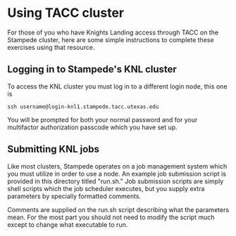 # Using TACC cluster

For those of you who have Knights Landing access through TACC
on the Stampede cluster, here are some simple instructions
to complete these exercises using that resource.



## Logging in to Stampede's KNL cluster

To access the KNL cluster you must log in to a
different login node, this one is

```
ssh username@login-knl1.stampede.tacc.utexas.edu
```

You will be prompted for both your normal password
and for your multifactor authorization passcode
which you have set up. 



## Submitting KNL jobs
Like most clusters, Stampede operates on a job management system which you must
utilize in order to use a node. An example job submission script is provided in this
directory titled "run.sh." Job submission scripts are simply shell scripts
which the job scheduler executes, but you supply extra parameters by
specially formatted comments.

Comments are supplied on the run.sh script describing what the parameters mean. For 
the most part you should not need to modify the script much except to change what
executable to run.

